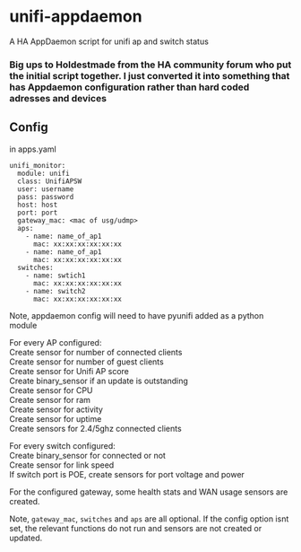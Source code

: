 # unifi-appdaemon
A HA AppDaemon script for unifi ap and switch status

### Big ups to Holdestmade from the HA community forum who put the initial script together. I just converted it into something that has Appdaemon configuration rather than hard coded adresses and devices

## Config
in apps.yaml
```
unifi_monitor:
  module: unifi
  class: UnifiAPSW
  user: username
  pass: password
  host: host
  port: port
  gateway_mac: <mac of usg/udmp>
  aps:
    - name: name_of_ap1
      mac: xx:xx:xx:xx:xx:xx
    - name: name_of_ap1
      mac: xx:xx:xx:xx:xx:xx
  switches:
    - name: swtich1
      mac: xx:xx:xx:xx:xx:xx
    - name: switch2
      mac: xx:xx:xx:xx:xx:xx
```
Note, appdaemon config will need to have pyunifi added as a python module


For every AP configured:<br>
Create sensor for number of connected clients<br>
Create sensor for number of guest clients<br>
Create sensor for Unifi AP score<br>
Create binary_sensor if an update is outstanding<br>
Create sensor for CPU<br>
Create sensor for ram<br>
Create sensor for activity<br>
Create sensor for uptime<br>
Create sensors for 2.4/5ghz connected clients<br>


For every switch configured:<br>
Create binary_sensor for connected or not<br>
Create sensor for link speed<br>
If switch port is POE, create sensors for port voltage and power<br>

For the configured gateway, some health stats and WAN usage sensors are created.

Note, `gateway_mac`, `switches` and `aps` are all optional. If the config option isnt set, the relevant functions do not run and sensors are not created or updated.
